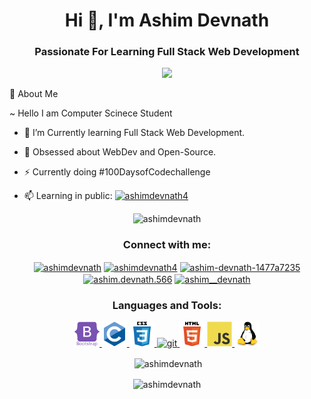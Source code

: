 <h1 align="center">Hi 👋, I'm Ashim Devnath</h1>
<h3 align="center">Passionate For Learning Full Stack Web Development</h3>
<div id="header" align="center">
  <img src="https://i.pinimg.com/originals/38/a4/e8/38a4e8a15154924ffdea25ba9a59378e.gif" width="500"/>
</div>

🚀 About Me

~ Hello I am Computer Scinece Student 

- :telescope: I’m Currently learning Full Stack Web Development.

- :seedling: Obsessed about WebDev and Open-Source.
  
- :zap: Currently doing #100DaysofCodechallenge

- :mailbox: Learning in public:  <a href="https://twitter.com/ashimdevnath4" target="blank"><img src="https://img.shields.io/twitter/follow/ashimdevnath4?logo=twitter&style=for-the-badge" alt="ashimdevnath4" /></a>

<p align="center"> <img src="https://komarev.com/ghpvc/?username=ashimdevnath&label=Profile%20views&color=0e75b6&style=flat" alt="ashimdevnath" /> </p>


<h3 align="center">Connect with me:</h3>
<p align="center">
<a href="https://codepen.io/ashimdevnath" target="blank"><img align="center" src="https://raw.githubusercontent.com/rahuldkjain/github-profile-readme-generator/master/src/images/icons/Social/codepen.svg" alt="ashimdevnath" height="30" width="40" /></a>
<a href="https://twitter.com/ashimdevnath4" target="blank"><img align="center" src="https://raw.githubusercontent.com/rahuldkjain/github-profile-readme-generator/master/src/images/icons/Social/twitter.svg" alt="ashimdevnath4" height="30" width="40" /></a>
<a href="https://linkedin.com/in/ashim-devnath-1477a7235" target="blank"><img align="center" src="https://raw.githubusercontent.com/rahuldkjain/github-profile-readme-generator/master/src/images/icons/Social/linked-in-alt.svg" alt="ashim-devnath-1477a7235" height="30" width="40" /></a>
<a href="https://fb.com/ashim.devnath.566" target="blank"><img align="center" src="https://raw.githubusercontent.com/rahuldkjain/github-profile-readme-generator/master/src/images/icons/Social/facebook.svg" alt="ashim.devnath.566" height="30" width="40" /></a>
<a href="https://instagram.com/ashim__devnath" target="blank"><img align="center" src="https://raw.githubusercontent.com/rahuldkjain/github-profile-readme-generator/master/src/images/icons/Social/instagram.svg" alt="ashim__devnath" height="30" width="40" /></a>
</p>
<h3 align="center">Languages and Tools:</h3>
<p align="center"> <a href="https://getbootstrap.com" target="_blank" rel="noreferrer"> <img src="https://raw.githubusercontent.com/devicons/devicon/master/icons/bootstrap/bootstrap-plain-wordmark.svg" alt="bootstrap" width="40" height="40"/> </a> <a href="https://www.cprogramming.com/" target="_blank" rel="noreferrer"> <img src="https://raw.githubusercontent.com/devicons/devicon/master/icons/c/c-original.svg" alt="c" width="40" height="40"/> </a> <a href="https://www.w3schools.com/css/" target="_blank" rel="noreferrer"> <img src="https://raw.githubusercontent.com/devicons/devicon/master/icons/css3/css3-original-wordmark.svg" alt="css3" width="40" height="40"/> </a> <a href="https://git-scm.com/" target="_blank" rel="noreferrer"> <img src="https://www.vectorlogo.zone/logos/git-scm/git-scm-icon.svg" alt="git" width="40" height="40"/> </a> <a href="https://www.w3.org/html/" target="_blank" rel="noreferrer"> <img src="https://raw.githubusercontent.com/devicons/devicon/master/icons/html5/html5-original-wordmark.svg" alt="html5" width="40" height="40"/> </a> <a href="https://developer.mozilla.org/en-US/docs/Web/JavaScript" target="_blank" rel="noreferrer"> <img src="https://raw.githubusercontent.com/devicons/devicon/master/icons/javascript/javascript-original.svg" alt="javascript" width="40" height="40"/> </a> <a href="https://www.linux.org/" target="_blank" rel="noreferrer"> <img src="https://raw.githubusercontent.com/devicons/devicon/master/icons/linux/linux-original.svg" alt="linux" width="40" height="40"/> </a> </p>

<p align="center">&nbsp;<img align="center" src="https://github-readme-stats.vercel.app/api?username=ashimdevnath&show_icons=true&locale=en" alt="ashimdevnath" /></p>

<p align="center" bg="black"><img align="center" src="https://github-readme-streak-stats.herokuapp.com/?user=ashimdevnath&" alt="ashimdevnath" /></p>
